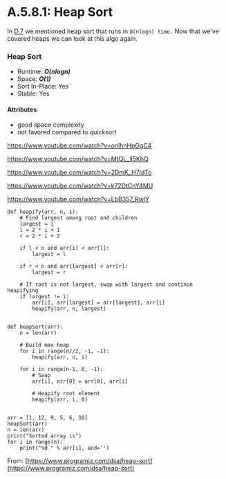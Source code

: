 # A.5.8.1: Heap Sort

In [D.7](../../a.10-sorting-algorithms) we mentioned heap sort that runs in `O(nlogn) time.` Now that we've covered heaps we can look at this algo again.

### Heap Sort
* Runtime: _**O(nlogn)**_
* Space: _**O(1)**_
* Sort In-Place: Yes
* Stable: Yes

#### Attributes

* good space complexity
* not favored compared to quicksort

https://www.youtube.com/watch?v=onlhnHpGgC4

https://www.youtube.com/watch?v=MtQL_ll5KhQ

https://www.youtube.com/watch?v=2DmK_H7IdTo

https://www.youtube.com/watch?v=k72DtCnY4MU

https://www.youtube.com/watch?v=LbB357_RwlY


```
def heapify(arr, n, i):
    # Find largest among root and children
    largest = i
    l = 2 * i + 1
    r = 2 * i + 2

    if l < n and arr[i] < arr[l]:
        largest = l

    if r < n and arr[largest] < arr[r]:
        largest = r

    # If root is not largest, swap with largest and continue heapifying
    if largest != i:
        arr[i], arr[largest] = arr[largest], arr[i]
        heapify(arr, n, largest)


def heapSort(arr):
    n = len(arr)

    # Build max heap
    for i in range(n//2, -1, -1):
        heapify(arr, n, i)

    for i in range(n-1, 0, -1):
        # Swap
        arr[i], arr[0] = arr[0], arr[i]

        # Heapify root element
        heapify(arr, i, 0)


arr = [1, 12, 9, 5, 6, 10]
heapSort(arr)
n = len(arr)
print("Sorted array is")
for i in range(n):
    print("%d " % arr[i], end='')
```
From: [https://www.programiz.com/dsa/heap-sort](https://www.programiz.com/dsa/heap-sort)

